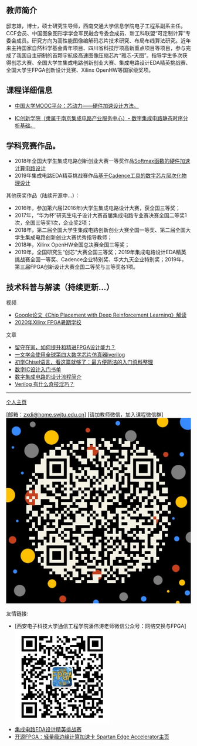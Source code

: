 教师简介
---

邸志雄，博士，硕士研究生导师，西南交通大学信息学院电子工程系副系主任。CCF会员、中国图象图形学学会军民融合专委会成员、新工科联盟“可定制计算”专委会成员。研究方向为高性能图像编解码芯片技术研究、布局布线算法研究。近年来主持国家自然科学基金青年项目、四川省科技厅项高新重点项目等项目，参与完成了我国自主研制的首颗宇航级高速图像压缩芯片“雅芯-天图”。指导学生多次获得创芯大赛、全国大学生集成电路创新创业大赛、集成电路设计EDA精英挑战赛、全国大学生FPGA创新设计竞赛、Xilinx OpenHW等国家级奖项。

课程详细信息
---

- [中国大学MOOC平台：芯动力——硬件加速设计方法。](./class1)

- [IC创新学院（隶属于南京集成电路产业服务中心）- 数字集成电路静态时序分析基础。](./class2)


学科竞赛作品。
---

- 2018年全国大学生集成电路创新创业大赛一等奖作品[Softmax函数的硬件加速计算电路设计](https://github.com/CustomizableComputingLab/PYNQ_softmax)
- 2019年集成电路EDA精英挑战赛作品[基于Cadence工具的数字芯片层次化物理设计](https://zhuanlan.zhihu.com/p/153232123)

其他获奖作品（陆续开源中...）：
- 2016年，参加第六届(2016年)大学生集成电路设计大赛，获全国三等奖；
- 2017年，“华为杯”研究生电子设计大赛首届集成电路专业赛决赛全国二等奖1次，全国三等奖1次，企业奖2项；
- 2018年，第二届全国大学生集成电路创新创业大赛全国一等奖、第二届全国大学生集成电路创新创业大赛优秀指导教师；
- 2018年，Xilinx OpenHW全国总决赛全国三等奖；
- 2019年，全国研究生“创芯”大赛全国三等奖；2019年集成电路设计EDA精英挑战赛全国一等奖、Cadence企业特别奖、华大九天企业特别奖；2019年，第三届FPGA创新设计大赛全国二等奖与三等奖各1项。

技术科普与解读（持续更新...）
---
视频
- [Google论文《Chip Placement with Deep Reinforcement Learning》解读](https://www.moore8.com/courses/2920)
- [2020年Xilinx FPGA暑期学校](https://www.bilibili.com/video/BV1CD4y1m7fM)

文章
- [留守在家，如何提升和精进FPGA设计能力？](https://zhuanlan.zhihu.com/p/105643308)
- [一文学会使用全球第四大数字芯片仿真器iverilog](https://zhuanlan.zhihu.com/p/148795858)
- [初学Chisel语言，看这篇就够了：最方便简洁的入门资料整理](https://zhuanlan.zhihu.com/p/98097268)
- [数字IC设计入门书单](https://zhuanlan.zhihu.com/p/23429432)
- [数字集成电路的设计流程简介](https://zhuanlan.zhihu.com/p/24476011)
- [Verilog 有什么奇技淫巧？](https://zhuanlan.zhihu.com/p/28080624)

- - -

[个人主页](https://faculty.swjtu.edu.cn/dizhixiong/zh_CN/index.htm)

[邮箱：zxdi@home.swjtu.edu.cn]
[请加教师微信，加入课程微信群]
![课程图片](./foreversnow_wechat.jpg)

友情链接:

- [西安电子科技大学通信工程学院潘伟涛老师微信公众号：网络交换与FPGA]
![课程图片](./wechat_pan1.jpg)
- [集成电路EDA设计精英挑战赛](http://eda.icisc.cn/)
- [开源FPGA：轻量级边缘计算加速卡 Spartan Edge Accelerator主页](https://donesea.github.io)
